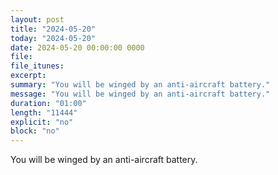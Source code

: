 ```yaml
---
layout: post
title: "2024-05-20"
today: "2024-05-20"
date: 2024-05-20 00:00:00 0000
file:
file_itunes:
excerpt:
summary: "You will be winged by an anti-aircraft battery."
message: "You will be winged by an anti-aircraft battery."
duration: "01:00"
length: "11444"
explicit: "no"
block: "no"
---
```

You will be winged by an anti-aircraft battery.

